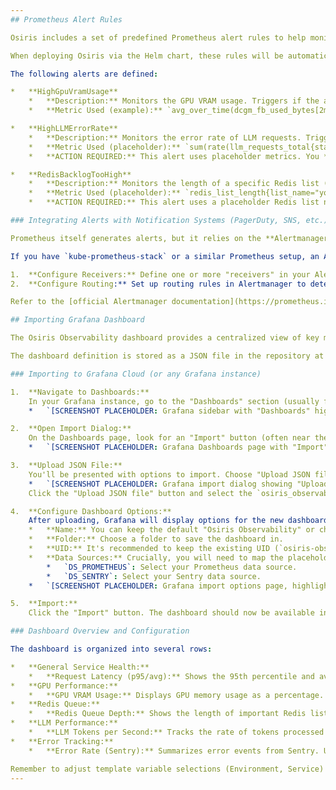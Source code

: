 ```yaml
---
## Prometheus Alert Rules

Osiris includes a set of predefined Prometheus alert rules to help monitor key aspects of the system. These rules are defined in `ops/prometheus/osiris_alerts.yaml`.

When deploying Osiris via the Helm chart, these rules will be automatically installed as a `PrometheusRule` custom resource in your Kubernetes cluster, provided the `prometheus.rules.create` value is set to `true` in your `values.yaml` file (it is `true` by default). This requires a Prometheus Operator (commonly deployed as part of `kube-prometheus-stack`) in your cluster that can discover and process `PrometheusRule` resources.

The following alerts are defined:

*   **HighGpuVramUsage**
    *   **Description:** Monitors the GPU VRAM usage. Triggers if the average VRAM usage exceeds 90% for 2 minutes.
    *   **Metric Used (example):** `avg_over_time(dcgm_fb_used_bytes[2m]) / avg_over_time(dcgm_fb_total_bytes[2m]) * 100` (or `dcgm_fb_used_percent`). Ensure your GPU monitoring exposes these DCGM metrics.

*   **HighLLMErrorRate**
    *   **Description:** Monitors the error rate of LLM requests. Triggers if the error rate exceeds 5% over a 5-minute period.
    *   **Metric Used (placeholder):** `sum(rate(llm_requests_total{status="error"}[5m])) / sum(rate(llm_requests_total[5m])) * 100`
    *   **ACTION REQUIRED:** This alert uses placeholder metrics. You **must** review and update the `expr` in `ops/prometheus/osiris_alerts.yaml` to use the actual metrics your LLM services expose for tracking request counts and errors (e.g., specific counter names, labels for status, model ID, etc.).

*   **RedisBacklogTooHigh**
    *   **Description:** Monitors the length of a specific Redis list (queue). Triggers if the queue length exceeds 5000 items for 10 minutes.
    *   **Metric Used (placeholder):** `redis_list_length{list_name="your_main_job_queue"}`
    *   **ACTION REQUIRED:** This alert uses a placeholder Redis list name (`your_main_job_queue`). You **must** review and update the `list_name` label in the `expr` in `ops/prometheus/osiris_alerts.yaml` to match the actual Redis list name used by your Osiris application for its main job queue.

### Integrating Alerts with Notification Systems (PagerDuty, SNS, etc.)

Prometheus itself generates alerts, but it relies on the **Alertmanager** component to route these alerts to notification systems like PagerDuty, Slack, email, Opsgenie, SNS, etc.

If you have `kube-prometheus-stack` or a similar Prometheus setup, an Alertmanager instance is likely already running. To receive notifications for the Osiris alerts:

1.  **Configure Receivers:** Define one or more "receivers" in your Alertmanager configuration. A receiver specifies how to connect to a notification service (e.g., PagerDuty integration key, Slack API URL, SNS topic ARN).
2.  **Configure Routing:** Set up routing rules in Alertmanager to determine which alerts (based on their labels, like `severity`, `app`, etc.) should be sent to which receivers. For example, you might route `severity: critical` alerts to PagerDuty and `severity: warning` alerts to Slack.

Refer to the [official Alertmanager documentation](https://prometheus.io/docs/alerting/latest/configuration/) for detailed instructions on configuring receivers and routing. The Osiris alerts include labels like `severity` and `service` (commented out, but can be enabled) that you can use in your Alertmanager routing rules.

## Importing Grafana Dashboard

The Osiris Observability dashboard provides a centralized view of key metrics for the Osiris system, including service health, GPU performance, Redis queue depths, LLM token rates, and Sentry error summaries.

The dashboard definition is stored as a JSON file in the repository at `ops/grafana/osiris_observability.json`.

### Importing to Grafana Cloud (or any Grafana instance)

1.  **Navigate to Dashboards:**
    In your Grafana instance, go to the "Dashboards" section (usually found in the left-hand sidebar).
    *   `[SCREENSHOT PLACEHOLDER: Grafana sidebar with "Dashboards" highlighted]`

2.  **Open Import Dialog:**
    On the Dashboards page, look for an "Import" button (often near the top right or under a "New" dropdown) and click it.
    *   `[SCREENSHOT PLACEHOLDER: Grafana Dashboards page with "Import" button highlighted]`

3.  **Upload JSON File:**
    You'll be presented with options to import. Choose "Upload JSON file".
    *   `[SCREENSHOT PLACEHOLDER: Grafana import dialog showing "Upload JSON file" option]`
    Click the "Upload JSON file" button and select the `osiris_observability.json` file from your local checkout of the repository (`ops/grafana/osiris_observability.json`).

4.  **Configure Dashboard Options:**
    After uploading, Grafana will display options for the new dashboard:
    *   **Name:** You can keep the default "Osiris Observability" or change it.
    *   **Folder:** Choose a folder to save the dashboard in.
    *   **UID:** It's recommended to keep the existing UID (`osiris-observability-dashboard`) if you plan to update the dashboard via re-imports. If you want a completely new instance, you can clear this or let Grafana generate a new one.
    *   **Data Sources:** Crucially, you will need to map the placeholder data sources defined in the dashboard to your actual Grafana data sources.
        *   `DS_PROMETHEUS`: Select your Prometheus data source.
        *   `DS_SENTRY`: Select your Sentry data source.
    *   `[SCREENSHOT PLACEHOLDER: Grafana import options page, highlighting Name, Folder, UID, and especially the Data Source selection dropdowns for Prometheus and Sentry]`

5.  **Import:**
    Click the "Import" button. The dashboard should now be available in your Grafana instance.

### Dashboard Overview and Configuration

The dashboard is organized into several rows:

*   **General Service Health:**
    *   **Request Latency (p95/avg):** Shows the 95th percentile and average latency for HTTP requests to services like `llm-sidecar` and `orchestrator`. Uses Prometheus. Assumes metrics like `http_server_duration_seconds_bucket`.
*   **GPU Performance:**
    *   **GPU VRAM Usage:** Displays GPU memory usage as a percentage. Uses Prometheus. Assumes metrics like `dcgm_fb_used_bytes` and `dcgm_fb_total_bytes` from a DCGM exporter.
*   **Redis Queue:**
    *   **Redis Queue Depth:** Shows the length of important Redis lists (queues). Uses Prometheus. Assumes metrics like `redis_list_length` from a Redis exporter. You may need to adjust the `list_name` pattern in the panel query for your specific queue names.
*   **LLM Performance:**
    *   **LLM Tokens per Second:** Tracks the rate of tokens processed by Hermes and Phi3 models. Uses Prometheus. Assumes a counter metric like `llm_tokens_processed_total` with a `model_id` label.
*   **Error Tracking:**
    *   **Error Rate (Sentry):** Summarizes error events from Sentry. Uses the Sentry data source. You will likely need to configure the panel's "Project ID(s)" in the Sentry query options to match your Sentry project. The default query shows `event.type:error` grouped by `level`.

Remember to adjust template variable selections (Environment, Service) at the top of the dashboard to filter the data as needed.
---
```

